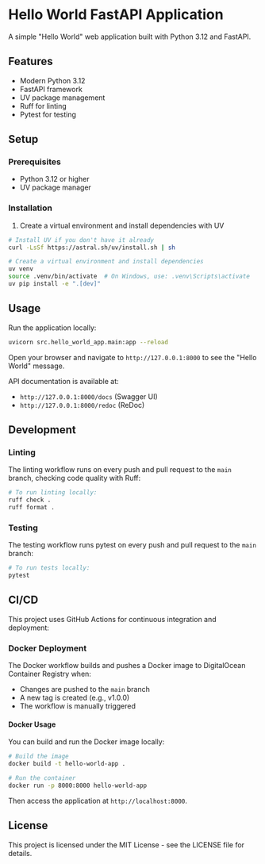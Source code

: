 # Hello World FastAPI Application

A simple "Hello World" web application built with Python 3.12 and FastAPI.

## Features

- Modern Python 3.12
- FastAPI framework
- UV package management
- Ruff for linting
- Pytest for testing

## Setup

### Prerequisites

- Python 3.12 or higher
- UV package manager

### Installation

1. Create a virtual environment and install dependencies with UV

```bash
# Install UV if you don't have it already
curl -LsSf https://astral.sh/uv/install.sh | sh

# Create a virtual environment and install dependencies
uv venv
source .venv/bin/activate  # On Windows, use: .venv\Scripts\activate
uv pip install -e ".[dev]"
```

## Usage

Run the application locally:

```bash
uvicorn src.hello_world_app.main:app --reload
```

Open your browser and navigate to `http://127.0.0.1:8000` to see the "Hello World" message.

API documentation is available at:

- `http://127.0.0.1:8000/docs` (Swagger UI)
- `http://127.0.0.1:8000/redoc` (ReDoc)

## Development

### Linting

The linting workflow runs on every push and pull request to the `main` branch, checking code quality with Ruff:

```bash
# To run linting locally:
ruff check .
ruff format .
```

### Testing

The testing workflow runs pytest on every push and pull request to the `main` branch:

```bash
# To run tests locally:
pytest
```

## CI/CD

This project uses GitHub Actions for continuous integration and deployment:

### Docker Deployment

The Docker workflow builds and pushes a Docker image to DigitalOcean Container Registry when:

- Changes are pushed to the `main` branch
- A new tag is created (e.g., v1.0.0)
- The workflow is manually triggered

#### Docker Usage

You can build and run the Docker image locally:

```bash
# Build the image
docker build -t hello-world-app .

# Run the container
docker run -p 8000:8000 hello-world-app
```

Then access the application at `http://localhost:8000`.

## License

This project is licensed under the MIT License - see the LICENSE file for details.
